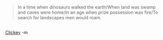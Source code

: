 <blockquote>
In a time when dinosaurs walked the earth/When land was swamp and caves were home/In an age when prize possession was fire/To search for landscapes men would roam.
</blockquote><br/>
<a href="http://www.spazoutny.com/ironmaiden.htm">Clickey</a>
-m